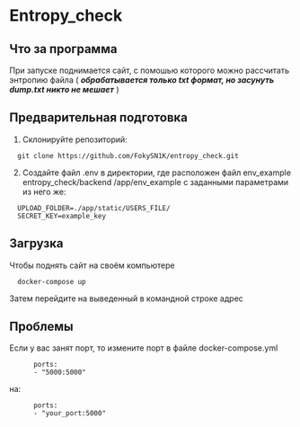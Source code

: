 # Entropy_check

## Что за программа
При запуске поднимается сайт, с помошью которого можно рассчитать энтропию файла ( ***обрабатывается только txt  формат, но засунуть dump.txt никто не мешает*** )



## Предварительная подготовка

1. Склонируйте репозиторий:
```git
  git clone https://github.com/FokySN1K/entropy_check.git
```
2. Создайте файл .env в директории, где расположен файл env_example entropy_check/backend
/app/env_example с заданными параметрами из него же:
```git
  UPLOAD_FOLDER=./app/static/USERS_FILE/
  SECRET_KEY=example_key
```  
  
## Загрузка
Чтобы поднять сайт на своём компьютере
```docker
  docker-compose up
```
Затем перейдите на выведенный в командной строке адрес 

## Проблемы
  Если у вас занят порт, то измените порт в файле docker-compose.yml
```docker
      ports:
      - "5000:5000"
```  
на: 
```docker
      ports:
      - "your_port:5000"
```  

